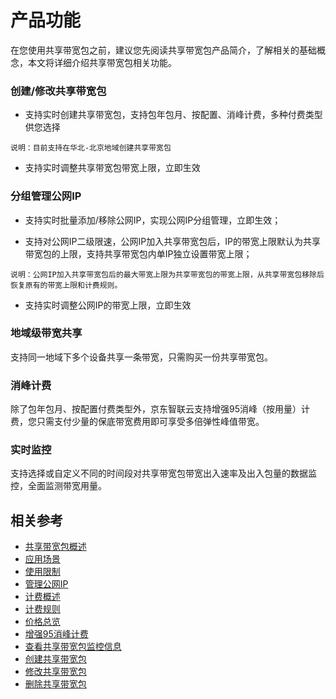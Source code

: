 # 产品功能

在您使用共享带宽包之前，建议您先阅读共享带宽包产品简介，了解相关的基础概念，本文将详细介绍共享带宽包相关功能。


### 创建/修改共享带宽包

- 支持实时创建共享带宽包，支持包年包月、按配置、消峰计费，多种付费类型供您选择
```
说明：目前支持在华北-北京地域创建共享带宽包
```
- 支持实时调整共享带宽包带宽上限，立即生效


### 分组管理公网IP

- 支持实时批量添加/移除公网IP，实现公网IP分组管理，立即生效；

- 支持对公网IP二级限速，公网IP加入共享带宽包后，IP的带宽上限默认为共享带宽包的上限，支持共享带宽包内单IP独立设置带宽上限；

```
说明：公网IP加入共享带宽包后的最大带宽上限为共享带宽包的带宽上限，从共享带宽包移除后恢复原有的带宽上限和计费规则。
```
- 支持实时调整公网IP的带宽上限，立即生效


### 地域级带宽共享

支持同一地域下多个设备共享一条带宽，只需购买一份共享带宽包。

### 消峰计费

除了包年包月、按配置付费类型外，京东智联云支持增强95消峰（按用量）计费，您只需支付少量的保底带宽费用即可享受多倍弹性峰值带宽。

### 实时监控

支持选择或自定义不同的时间段对共享带宽包带宽出入速率及出入包量的数据监控，全面监测带宽用量。

## 相关参考
- [共享带宽包概述](Bwp-Introduction.md)
- [应用场景](Application-Scenarios.md)
- [使用限制](Restrictions.md)
- [管理公网IP](../Getting-Started/Manage-IP.md)
- [计费概述](../Pricing/Billing-Overview.md)
- [计费规则](../Pricing/Billed-Rules.md)
- [价格总览](../Pricing/Price-Overview.md)
- [增强95消峰计费](../Pricing/Charge-By-Usage/Top5-Eliminate.md)
- [查看共享带宽包监控信息](../Operation-Guide/View-Monitoring.md)
- [创建共享带宽包](../Operation-Guide/Create-Bwp.md)
- [修改共享带宽包](../Operation-Guide/Modify-Bwp.md)
- [删除共享带宽包](../Operation-Guide/Delete-Bwp.md)
